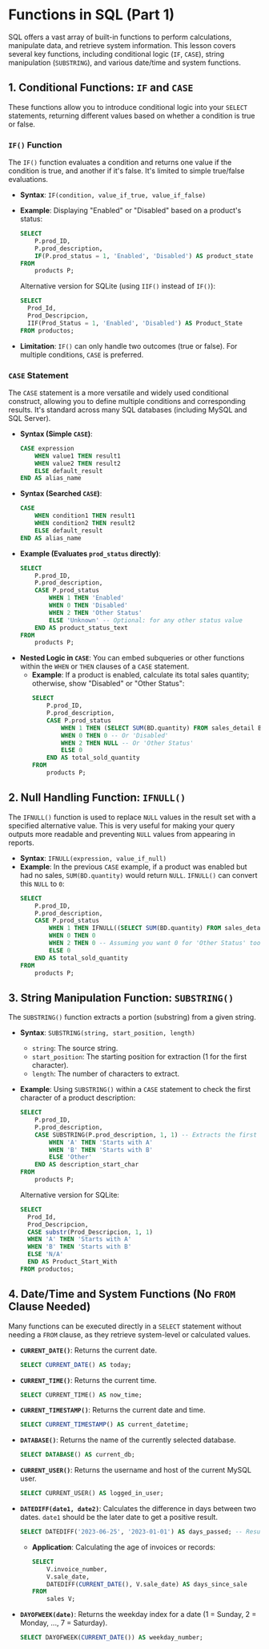 # Functions in SQL (Part 1)

SQL offers a vast array of built-in functions to perform calculations, manipulate data, and retrieve system information. This lesson covers several key functions, including conditional logic (`IF`, `CASE`), string manipulation (`SUBSTRING`), and various date/time and system functions.

## 1. Conditional Functions: `IF` and `CASE`

These functions allow you to introduce conditional logic into your `SELECT` statements, returning different values based on whether a condition is true or false.

### `IF()` Function

The `IF()` function evaluates a condition and returns one value if the condition is true, and another if it's false. It's limited to simple true/false evaluations.

- **Syntax**: `IF(condition, value_if_true, value_if_false)`
- **Example**: Displaying "Enabled" or "Disabled" based on a product's status:

  ```sql
  SELECT
      P.prod_ID,
      P.prod_description,
      IF(P.prod_status = 1, 'Enabled', 'Disabled') AS product_state
  FROM
      products P;
  ```

  Alternative version for SQLite (using `IIF()` instead of `IF()`):

  ```sql
  SELECT
    Prod_Id,
    Prod_Descripcion,
    IIF(Prod_Status = 1, 'Enabled', 'Disabled') AS Product_State
  FROM productos;
  ```

- **Limitation**: `IF()` can only handle two outcomes (true or false). For multiple conditions, `CASE` is preferred.

### `CASE` Statement

The `CASE` statement is a more versatile and widely used conditional construct, allowing you to define multiple conditions and corresponding results. It's standard across many SQL databases (including MySQL and SQL Server).

- **Syntax (Simple `CASE`)**:
  ```sql
  CASE expression
      WHEN value1 THEN result1
      WHEN value2 THEN result2
      ELSE default_result
  END AS alias_name
  ```
- **Syntax (Searched `CASE`)**:
  ```sql
  CASE
      WHEN condition1 THEN result1
      WHEN condition2 THEN result2
      ELSE default_result
  END AS alias_name
  ```
- **Example (Evaluates `prod_status` directly)**:
  ```sql
  SELECT
      P.prod_ID,
      P.prod_description,
      CASE P.prod_status
          WHEN 1 THEN 'Enabled'
          WHEN 0 THEN 'Disabled'
          WHEN 2 THEN 'Other Status'
          ELSE 'Unknown' -- Optional: for any other status value
      END AS product_status_text
  FROM
      products P;
  ```
- **Nested Logic in `CASE`**: You can embed subqueries or other functions within the `WHEN` or `THEN` clauses of a `CASE` statement.
  - **Example**: If a product is enabled, calculate its total sales quantity; otherwise, show "Disabled" or "Other Status":
    ```sql
    SELECT
        P.prod_ID,
        P.prod_description,
        CASE P.prod_status
            WHEN 1 THEN (SELECT SUM(BD.quantity) FROM sales_detail BD WHERE BD.prod_ID = P.prod_ID)
            WHEN 0 THEN 0 -- Or 'Disabled'
            WHEN 2 THEN NULL -- Or 'Other Status'
            ELSE 0
        END AS total_sold_quantity
    FROM
        products P;
    ```

## 2. Null Handling Function: `IFNULL()`

The `IFNULL()` function is used to replace `NULL` values in the result set with a specified alternative value. This is very useful for making your query outputs more readable and preventing `NULL` values from appearing in reports.

- **Syntax**: `IFNULL(expression, value_if_null)`
- **Example**: In the previous `CASE` example, if a product was enabled but had no sales, `SUM(BD.quantity)` would return `NULL`. `IFNULL()` can convert this `NULL` to `0`:
  ```sql
  SELECT
      P.prod_ID,
      P.prod_description,
      CASE P.prod_status
          WHEN 1 THEN IFNULL((SELECT SUM(BD.quantity) FROM sales_detail BD WHERE BD.prod_ID = P.prod_ID), 0)
          WHEN 0 THEN 0
          WHEN 2 THEN 0 -- Assuming you want 0 for 'Other Status' too
          ELSE 0
      END AS total_sold_quantity
  FROM
      products P;
  ```

## 3. String Manipulation Function: `SUBSTRING()`

The `SUBSTRING()` function extracts a portion (substring) from a given string.

- **Syntax**: `SUBSTRING(string, start_position, length)`
  - `string`: The source string.
  - `start_position`: The starting position for extraction (1 for the first character).
  - `length`: The number of characters to extract.
- **Example**: Using `SUBSTRING()` within a `CASE` statement to check the first character of a product description:

  ```sql
  SELECT
      P.prod_ID,
      P.prod_description,
      CASE SUBSTRING(P.prod_description, 1, 1) -- Extracts the first character
          WHEN 'A' THEN 'Starts with A'
          WHEN 'B' THEN 'Starts with B'
          ELSE 'Other'
      END AS description_start_char
  FROM
      products P;
  ```

  Alternative version for SQLite:

  ```sql
  SELECT
    Prod_Id,
    Prod_Descripcion,
    CASE substr(Prod_Descripcion, 1, 1)
    WHEN 'A' THEN 'Starts with A'
    WHEN 'B' THEN 'Starts with B'
    ELSE 'N/A'
    END AS Product_Start_With
  FROM productos;
  ```

## 4. Date/Time and System Functions (No `FROM` Clause Needed)

Many functions can be executed directly in a `SELECT` statement without needing a `FROM` clause, as they retrieve system-level or calculated values.

- **`CURRENT_DATE()`**: Returns the current date.
  ```sql
  SELECT CURRENT_DATE() AS today;
  ```
- **`CURRENT_TIME()`**: Returns the current time.
  ```sql
  SELECT CURRENT_TIME() AS now_time;
  ```
- **`CURRENT_TIMESTAMP()`**: Returns the current date and time.
  ```sql
  SELECT CURRENT_TIMESTAMP() AS current_datetime;
  ```
- **`DATABASE()`**: Returns the name of the currently selected database.
  ```sql
  SELECT DATABASE() AS current_db;
  ```
- **`CURRENT_USER()`**: Returns the username and host of the current MySQL user.
  ```sql
  SELECT CURRENT_USER() AS logged_in_user;
  ```
- **`DATEDIFF(date1, date2)`**: Calculates the difference in days between two dates. `date1` should be the later date to get a positive result.
  ```sql
  SELECT DATEDIFF('2023-06-25', '2023-01-01') AS days_passed; -- Result: 175
  ```
  - **Application**: Calculating the age of invoices or records:
    ```sql
    SELECT
        V.invoice_number,
        V.sale_date,
        DATEDIFF(CURRENT_DATE(), V.sale_date) AS days_since_sale
    FROM
        sales V;
    ```
- **`DAYOFWEEK(date)`**: Returns the weekday index for a date (1 = Sunday, 2 = Monday, ..., 7 = Saturday).
  ```sql
  SELECT DAYOFWEEK(CURRENT_DATE()) AS weekday_number;
  ```
